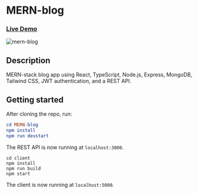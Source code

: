 # MERN-blog

### [Live Demo](https://my-mern-blog1.herokuapp.com/)

![mern-blog](https://user-images.githubusercontent.com/46205282/171974391-856c6449-b28e-40b7-8056-d3ac2549e3cc.gif)

## Description
MERN-stack blog app using React, TypeScript, Node.js, Express, MongoDB, Tailwind CSS, JWT authentication, and a REST API.

## Getting started

After cloning the repo, run:

```elm
cd MERN-blog
npm install
npm run devstart
```

The REST API is now running at `localhost:3000`.

```
cd client
npm install
npm run build
npm start
```

The client is now running at `localhost:5000`.
